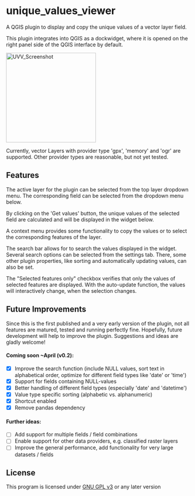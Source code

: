 # unique_values_viewer
  A QGIS plugin to display and copy the unique values of a vector layer field.
  
  This plugin integrates into QGIS as a dockwidget, where it is opened on the right panel side of the QGIS interface by default.

  <img width="245" alt="UVV_Screenshot" src="https://user-images.githubusercontent.com/78353871/107248040-367cf500-6a32-11eb-920c-3e7c9a569203.png">
  
  Currently, vector Layers with provider type 'gpx', 'memory' and 'ogr' are supported. Other provider types are reasonable, but not yet tested.

## Features

  The active layer for the plugin can be selected from the top layer dropdown menu.
  The corresponding field can be selected from the dropdown menu below.
 
  By clicking on the 'Get values' button, the unique values of the selected field are calculated and
  will be displayed in the widget below.
  
  A context menu provides some functionality to copy the values or to select the corresponding features of the layer.
  
  The search bar allows for to search the values displayed in the widget. Several search options can be selected from the settings tab.
  There, some other plugin properties, like sorting and automatically updating values, can also be set.

  The "Selected features only" checkbox verifies that only the values of selected features are displayed. With the auto-update function, 
  the values will interactively change, when the selection changes.
  
## Future Improvements
  Since this is the first published and a very early version of the plugin, not all features are matured, tested and 
  running perfectly fine. Hopefully, future development will help to improve the plugin. Suggestions and ideas are gladly welcome!
  
#### Coming soon ~April (v0.2):
* [x] Improve the search function (include NULL values, sort text in alphabetical order, optimize for different field types like 'date' or 'time')
* [x] Support for fields containing NULL-values
* [x] Better handling of different field types (especially 'date' and 'datetime')
* [x] Value type specific sorting (alphabetic vs. alphanumeric)
* [x] Shortcut enabled
* [x] Remove pandas dependency
  
#### Further ideas: 

* [ ] Add support for multiple fields / field combinations
* [ ] Enable support for other data providers, e.g. classified raster layers
* [ ] Improve the general performance, add functionality for very large datasets / fields

## License
This program is licensed under [GNU GPL v3](https://www.gnu.org/licenses/gpl-3.0.html) or any later version

